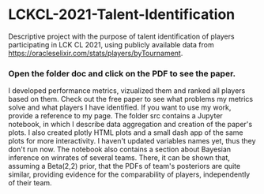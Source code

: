 # LCKCL-2021-Talent-Identification
Descriptive project with the purpose of talent identification of players participating in LCK CL 2021, using publicly available data from https://oracleselixir.com/stats/players/byTournament. 
### Open the folder doc and click on the PDF to see the paper.
I developed performance metrics, vizualized them and ranked all players based on them. Check out the free paper to see what problems my metrics solve and what players I have identified. If you want to use my work, provide a reference to my page. The folder src contains a Jupyter notebook, in which I describe data aggregation and creation of the paper's plots. I also created plotly HTML plots and a small dash app of the same plots for more interactivity. I haven't updated variables names yet, thus they don't run now.
The notebook also contains a section about Bayesian inference on winrates of several teams. There, it can be shown that, assuming a Beta(2,2) prior, that the PDFs of team's posteriors are quite similar, providing evidence for the comparability of players, independently of their team.
